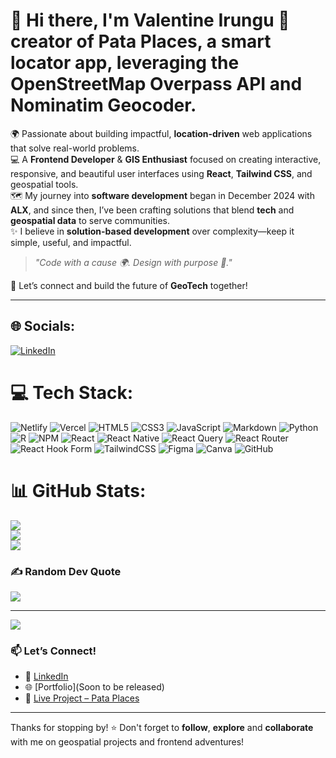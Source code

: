 # 👋 Hi there, I'm Valentine Irungu 🧭 creator of **Pata Places**, a smart locator app, leveraging the **OpenStreetMap Overpass API** and **Nominatim Geocoder**.

🌍 Passionate about building impactful, **location-driven** web applications that solve real-world problems.  
💻 A **Frontend Developer** & **GIS Enthusiast** focused on creating interactive, responsive, and beautiful user interfaces using **React**, **Tailwind CSS**, and geospatial tools.  
🗺️ My journey into **software development** began in December 2024 with **ALX**, and since then, I’ve been crafting solutions that blend **tech** and **geospatial data** to serve communities.  
✨ I believe in **solution-based development** over complexity—keep it simple, useful, and impactful.

> _"Code with a cause 🌍. Design with purpose 🎯."_

🔗 Let’s connect and build the future of **GeoTech** together!

---


## 🌐 Socials:
[![LinkedIn](https://img.shields.io/badge/LinkedIn-%230077B5.svg?logo=linkedin&logoColor=white)](https://linkedin.com/in/ValentineIrungu) 

# 💻 Tech Stack:
![Netlify](https://img.shields.io/badge/netlify-%23000000.svg?style=for-the-badge&logo=netlify&logoColor=#00C7B7) ![Vercel](https://img.shields.io/badge/vercel-%23000000.svg?style=for-the-badge&logo=vercel&logoColor=white) ![HTML5](https://img.shields.io/badge/html5-%23E34F26.svg?style=for-the-badge&logo=html5&logoColor=white) ![CSS3](https://img.shields.io/badge/css3-%231572B6.svg?style=for-the-badge&logo=css3&logoColor=white) ![JavaScript](https://img.shields.io/badge/javascript-%23323330.svg?style=for-the-badge&logo=javascript&logoColor=%23F7DF1E) ![Markdown](https://img.shields.io/badge/markdown-%23000000.svg?style=for-the-badge&logo=markdown&logoColor=white) ![Python](https://img.shields.io/badge/python-3670A0?style=for-the-badge&logo=python&logoColor=ffdd54) ![R](https://img.shields.io/badge/r-%23276DC3.svg?style=for-the-badge&logo=r&logoColor=white) ![NPM](https://img.shields.io/badge/NPM-%23CB3837.svg?style=for-the-badge&logo=npm&logoColor=white) ![React](https://img.shields.io/badge/react-%2320232a.svg?style=for-the-badge&logo=react&logoColor=%2361DAFB) ![React Native](https://img.shields.io/badge/react_native-%2320232a.svg?style=for-the-badge&logo=react&logoColor=%2361DAFB) ![React Query](https://img.shields.io/badge/-React%20Query-FF4154?style=for-the-badge&logo=react%20query&logoColor=white) ![React Router](https://img.shields.io/badge/React_Router-CA4245?style=for-the-badge&logo=react-router&logoColor=white) ![React Hook Form](https://img.shields.io/badge/React%20Hook%20Form-%23EC5990.svg?style=for-the-badge&logo=reacthookform&logoColor=white) ![TailwindCSS](https://img.shields.io/badge/tailwindcss-%2338B2AC.svg?style=for-the-badge&logo=tailwind-css&logoColor=white) ![Figma](https://img.shields.io/badge/figma-%23F24E1E.svg?style=for-the-badge&logo=figma&logoColor=white) ![Canva](https://img.shields.io/badge/Canva-%2300C4CC.svg?style=for-the-badge&logo=Canva&logoColor=white) ![GitHub](https://img.shields.io/badge/github-%23121011.svg?style=for-the-badge&logo=github&logoColor=white)
# 📊 GitHub Stats:
![](https://github-readme-stats.vercel.app/api?username=Ms-Irungu&theme=chartreuse-dark&hide_border=false&include_all_commits=false&count_private=false)<br/>
![](https://nirzak-streak-stats.vercel.app/?user=Ms-Irungu&theme=chartreuse-dark&hide_border=false)<br/>
![](https://github-readme-stats.vercel.app/api/top-langs/?username=Ms-Irungu&theme=chartreuse-dark&hide_border=false&include_all_commits=false&count_private=false&layout=compact)

### ✍️ Random Dev Quote
![](https://quotes-github-readme.vercel.app/api?type=horizontal&theme=dark)

---
[![](https://visitcount.itsvg.in/api?id=Ms-Irungu&icon=0&color=11)](https://visitcount.itsvg.in)

<!-- Proudly created with GPRM ( https://gprm.itsvg.in ) -->

### 📫 Let’s Connect!
- 💼 [LinkedIn](www.linkedin.com/in/valentineirungu)
- 🌐 [Portfolio](Soon to be released)
- 📍 [Live Project – Pata Places](https://pataplaces.netlify.app/)

---

Thanks for stopping by! ⭐️ Don't forget to **follow**, **explore** and **collaborate** with me on geospatial projects and frontend adventures!


<!--
**Ms-Irungu/Ms-Irungu** is a ✨ _special_ ✨ repository because its `README.md` (this file) appears on your GitHub profile.

Here are some ideas to get you started:

- 🔭 I’m currently working on ...
- 🌱 I’m currently learning ...
- 👯 I’m looking to collaborate on ...
- 🤔 I’m looking for help with ...
- 💬 Ask me about ...
- 📫 How to reach me: ...
- 😄 Pronouns: ...
- ⚡ Fun fact: ...
-->
